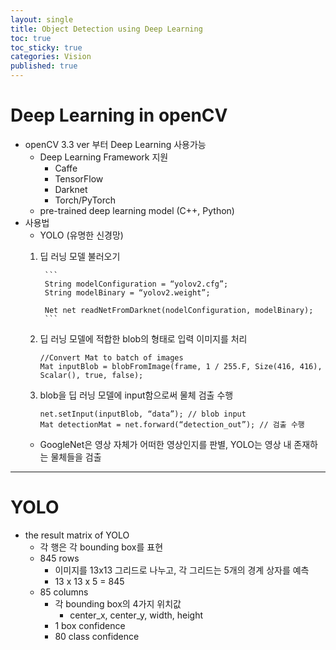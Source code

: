 ```yaml
---
layout: single
title: Object Detection using Deep Learning
toc: true
toc_sticky: true
categories: Vision
published: true
---
```


# Deep Learning in openCV
* openCV 3.3 ver 부터 Deep Learning 사용가능
    * Deep Learning Framework 지원
        * Caffe
        * TensorFlow
        * Darknet
        * Torch/PyTorch
    * pre-trained deep learning model (C++, Python)
* 사용법
    * YOLO (유명한 신경망)
	1. 딥 러닝 모델 불러오기
		
			```
			String modelConfiguration = “yolov2.cfg”;
			String modelBinary = “yolov2.weight”;

			Net net readNetFromDarknet(nodelConfiguration, modelBinary);
			```
	2. 딥 러닝 모델에 적합한 blob의 형태로 입력 이미지를 처리
		```
		//Convert Mat to batch of images
		Mat inputBlob = blobFromImage(frame, 1 / 255.F, Size(416, 416), Scalar(), true, false);
		```
	3. blob을 딥 러닝 모델에 input함으로써 물체 검출 수행
		```
		net.setInput(inputBlob, “data”); // blob input
		Mat detectionMat = net.forward(“detection_out”); // 검출 수행
		```
	* GoogleNet은 영상 자체가 어떠한 영상인지를 판별, YOLO는 영상 내 존재하는 물체들을 검출

---------------

# YOLO
* the result matrix of YOLO
    * 각 행은 각 bounding box를 표현
    * 845 rows
        * 이미지를 13x13 그리드로 나누고, 각 그리드는 5개의 경계 상자를 예측
        * 13 x 13 x 5 = 845
    * 85 columns
        * 각 bounding box의 4가지 위치값
            * center_x, center_y, width, height
        * 1 box confidence 
        * 80 class confidence
